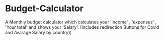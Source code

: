 # Budget-Calculator
A Monthly budget calculator which calculates your 'income' , 'expenses' , 'Your total' and shows your 'Salary'. (Includes redirection Buttons for Covid and Avarage Salary by country))
